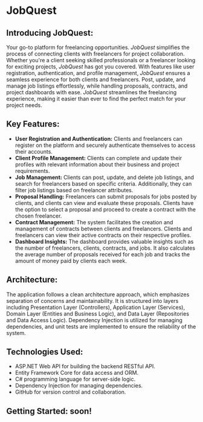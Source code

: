 # JobQuest

<h2><strong>Introducing JobQuest:</strong></h2>
<p>Your go-to platform for freelancing opportunities. <em>JobQuest</em> simplifies the process of connecting clients with freelancers for project collaboration. Whether you're a client seeking skilled professionals or a freelancer looking for exciting projects, <em>JobQuest</em> has got you covered. With features like user registration, authentication, and profile management, <em>JobQuest</em> ensures a seamless experience for both clients and freelancers. Post, update, and manage job listings effortlessly, while handling proposals, contracts, and project dashboards with ease. <em>JobQuest</em> streamlines the freelancing experience, making it easier than ever to find the perfect match for your project needs.</p>

<h2>Key Features:</h2>
<ul>
  <li><strong>User Registration and Authentication:</strong> Clients and freelancers can register on the platform and securely authenticate themselves to access their accounts.</li>
  <li><strong>Client Profile Management:</strong> Clients can complete and update their profiles with relevant information about their business and project requirements.</li>
  <li><strong>Job Management:</strong> Clients can post, update, and delete job listings, and search for freelancers based on specific criteria. Additionally, they can filter job listings based on freelancer attributes.</li>
  <li><strong>Proposal Handling:</strong> Freelancers can submit proposals for jobs posted by clients, and clients can view and evaluate these proposals. Clients have the option to select a proposal and proceed to create a contract with the chosen freelancer.</li>
  <li><strong>Contract Management:</strong> The system facilitates the creation and management of contracts between clients and freelancers. Clients and freelancers can view their active contracts on their respective profiles.</li>
  <li><strong>Dashboard Insights:</strong> The dashboard provides valuable insights such as the number of freelancers, clients, contracts, and jobs. It also calculates the average number of proposals received for each job and tracks the amount of money paid by clients each week.</li>
</ul>

<h2>Architecture:</h2>
<p>The application follows a clean architecture approach, which emphasizes separation of concerns and maintainability. It is structured into layers including Presentation Layer (Controllers), Application Layer (Services), Domain Layer (Entities and Business Logic), and Data Layer (Repositories and Data Access Logic). Dependency Injection is utilized for managing dependencies, and unit tests are implemented to ensure the reliability of the system.</p>

<h2>Technologies Used:</h2>
<ul>
  <li>ASP.NET Web API for building the backend RESTful API.</li>
  <li>Entity Framework Core for data access and ORM.</li>
  <li>C# programming language for server-side logic.</li>
  <li>Dependency Injection for managing dependencies.</li>
<!--  <li>NUnit/MSTest for unit testing.</li>!-->
  <li>GitHub for version control and collaboration.</li>
</ul>

<h2>Getting Started: soon!</h2>
<!-- <p>To get started with the project, follow the instructions provided in the README.md file in the project repository. The README includes guidelines for setting up the development environment, running the application locally, and contributing to the project.</p> -->

<!-- <h2>Contact:</h2>
<p>For any inquiries or feedback regarding the project, feel free to contact us via email at <a href="">contact@example.com</a>. We value your input and look forward to hearing from you!</p>

<p>Thank you for your interest in our project. We hope you find it useful and engaging!</p> -->

